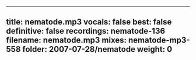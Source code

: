
---
title: nematode.mp3
vocals: false
best: false
definitive: false
recordings: nematode-136
filename: nematode.mp3
mixes: nematode-mp3-558
folder: 2007-07-28/nematode
weight: 0
---
